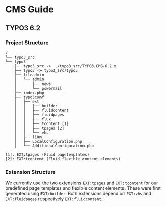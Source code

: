 # CMS Guide

## TYPO3 6.2

### Project Structure

    /
    └── typo3_src
    └── typo3
        ├── typo3_src -> ../typo3_src/TYPO3.CMS-6.2.x
        ├── typo3 -> typo3_src/typo3
        ├── fileadmin
        │   └── admin
        │       ├── news
        │       └── powermail
        ├── index.php
        ├── typo3conf
        │   ├── ext
        │   │   ├── builder
        │   │   ├── fluidcontent
        │   │   ├── fluidpages
        │   │   ├── flux
        │   │   ├── tcontent [1]
        │   │   ├── tpages [2]
        │   │   └── vhs
        │   ├── l10n
        │   ├── LocalConfiguration.php
        │   └── AdditionalConfiguration.php

<code>[1]: EXT:tpages (Fluid pagetemplates)</code>  
<code>[2]: EXT:tcontent (Fluid flexible content elements)</code>
    	
### Extension Structure

We currently use the two extensions <code>EXT:tpages</code> and <code>EXT:tcontent</code> for our predefined page templates and flexible content elements. These were first generated using <code>EXT:builder</code>. Both extensions depend on <code>EXT:vhs</code> and <code>EXT:fluidpages</code> respectively <code>EXT:fluidcontent</code>. 

